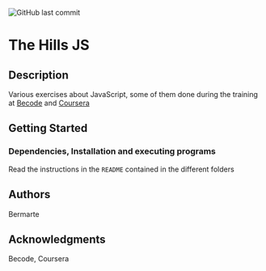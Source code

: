 ![GitHub last commit](https://img.shields.io/github/last-commit/bermarte/the_hills_js)
# The Hills JS

## Description

Various exercises about JavaScript, some of them done during the training at 
[Becode](https://becode.org/index_nl.html) and [Coursera](http://www>coursera.org)


## Getting Started

### Dependencies, Installation and executing programs

Read the instructions in the `README` contained in the different folders

## Authors

Bermarte

## Acknowledgments
Becode, Coursera
